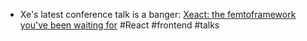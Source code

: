 - Xe's latest conference talk is a banger: [Xeact: the femtoframework you've been waiting for](https://xeiaso.net/talks/2024/xeact/) #React #frontend #talks